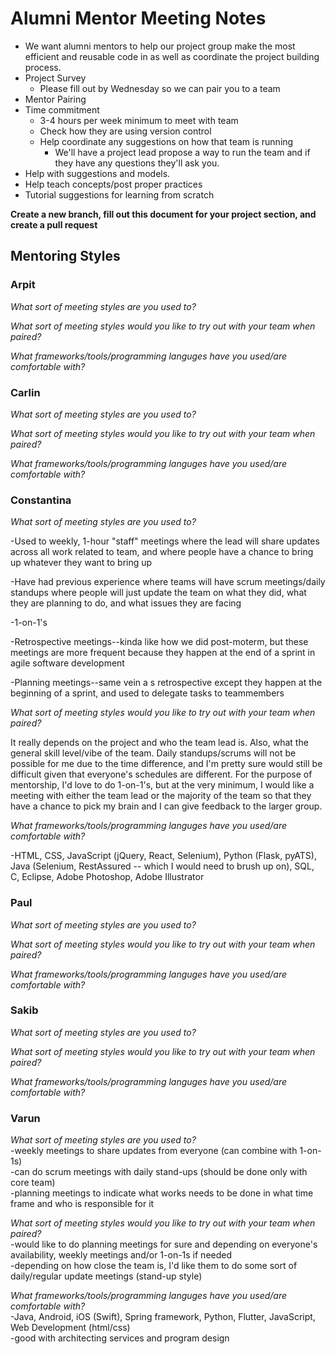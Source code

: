 # Alumni Mentor Meeting Notes

* We want alumni mentors to help our project group make the most efficient and reusable code in as well as coordinate the project building process.
* Project Survey
  * Please fill out by Wednesday so we can pair you to a team
* Mentor Pairing
* Time commitment
  * 3-4 hours per week minimum to meet with team
  * Check how they are using version control
  * Help coordinate any suggestions on how that team is running
    * We'll have a project lead propose a way to run the team and if they have any questions they'll ask you.
* Help with suggestions and models.
 * Help teach concepts/post proper practices
* Tutorial suggestions for learning from scratch

**Create a new branch, fill out this document for your project section, and create a pull request**

## Mentoring Styles

### Arpit

*What sort of meeting styles are you used to?*

*What sort of meeting styles would you like to try out with your team when paired?*

*What frameworks/tools/programming languges have you used/are comfortable with?*


### Carlin

*What sort of meeting styles are you used to?*

*What sort of meeting styles would you like to try out with your team when paired?*

*What frameworks/tools/programming languges have you used/are comfortable with?*

### Constantina

*What sort of meeting styles are you used to?*

-Used to weekly, 1-hour "staff" meetings where the lead will share updates across all work related to team, and where people have a chance to bring up whatever they want to bring up

-Have had previous experience where teams will have scrum meetings/daily standups where people will just update the team on what they did, what they are planning to do, and what issues they are facing

-1-on-1's

-Retrospective meetings--kinda like how we did post-moterm, but these meetings are more frequent because they happen at the end of a sprint in agile software development

-Planning meetings--same vein a s retrospective except they happen at the beginning of a sprint, and used to delegate tasks to teammembers

*What sort of meeting styles would you like to try out with your team when paired?*

It really depends on the project and who the team lead is. Also, what the general skill level/vibe of the team. Daily standups/scrums will not be possible for me due to the time difference, and I'm pretty sure would still be difficult given that everyone's schedules are different. For the purpose of mentorship, I'd love to do 1-on-1's, but at the very minimum, I would like a meeting with either the team lead or the majority of the team so that they have a chance to pick my brain and I can give feedback to the larger group.

*What frameworks/tools/programming languges have you used/are comfortable with?*

-HTML, CSS, JavaScript (jQuery, React, Selenium), Python (Flask, pyATS), Java (Selenium, RestAssured -- which I would need to brush up on), SQL, C, Eclipse, Adobe Photoshop, Adobe Illustrator

### Paul

*What sort of meeting styles are you used to?*

*What sort of meeting styles would you like to try out with your team when paired?*

*What frameworks/tools/programming languges have you used/are comfortable with?*

### Sakib

*What sort of meeting styles are you used to?*

*What sort of meeting styles would you like to try out with your team when paired?*

*What frameworks/tools/programming languges have you used/are comfortable with?*

### Varun

*What sort of meeting styles are you used to?* <br>
-weekly meetings to share updates from everyone (can combine with 1-on-1s) <br>
-can do scrum meetings with daily stand-ups (should be done only with core team) <br>
-planning meetings to indicate what works needs to be done in what time frame and who is responsible for it <br>

*What sort of meeting styles would you like to try out with your team when paired?* <br>
-would like to do planning meetings for sure and depending on everyone's availability, weekly meetings and/or 1-on-1s if needed <br>
-depending on how close the team is, I'd like them to do some sort of daily/regular update meetings (stand-up style) <br>

*What frameworks/tools/programming languges have you used/are comfortable with?* <br>
-Java, Android, iOS (Swift), Spring framework, Python, Flutter, JavaScript, Web Development (html/css) <br>
-good with architecting services and program design <br>

